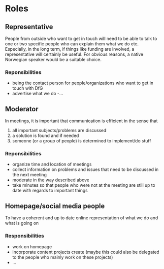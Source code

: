 # Roles

## Representative

People from outside who want
to get in touch will need to be
able to talk to one or two
specific people who can explain
them what we do etc. Especially, in
the long term, if things like
funding are involved, a
representative will certainly be
useful. For obvious reasons, a 
native Norwegian speaker would be 
a suitable choice.

### Reponsibilities
- being the contact person for
people/organizations who
want to get in touch with DfG
- advertise what we do 
-...

## Moderator 

In meetings, it is important that
communication is efficient in
the sense that
1. all important
subjects/problems are discussed
2. a solution is found and if needed
3. someone (or a group of
people) is determined to
implement/do stuff

### Reponsibilities

- organize time and location of
meetings
- collect information on
problems and issues that need
to be discussed in the next
meeting
- moderate in the way described above
- take minutes so that people
who were not at the meeting
are still up to date with regards
to important things

## Homepage/social media people

To have a coherent and up to
date online representation of
what we do and what is going
on

### Responsibilities

- work on homepage
- incorporate content projects
create (maybe this could also
be delegated to the people who
mainly work on these projects)
- ...
